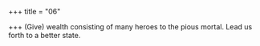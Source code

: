 +++
title = "06"

+++
(Give) wealth consisting of many heroes to the pious mortal.
Lead us forth to a better state.